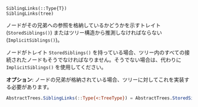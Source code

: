 ```
SiblingLinks(::Type{T})
SiblingLinks(tree)
```

ノードがその兄弟への参照を格納しているかどうかを示すトレイト (`StoredSiblings()`) またはツリー構造から推測しなければならない (`ImplicitSiblings()`)。

ノードがトレイト `StoredSiblings()` を持っている場合、ツリー内のすべての接続されたノードもそうでなければなりません。そうでない場合は、代わりに `ImplicitSiblings()` を使用してください。

**オプション**: ノードの兄弟が格納されている場合、ツリーに対してこれを実装する必要があります。

```julia
AbstractTrees.SiblingLinks(::Type{<:TreeType}) = AbstractTrees.StoredSiblings()
```
